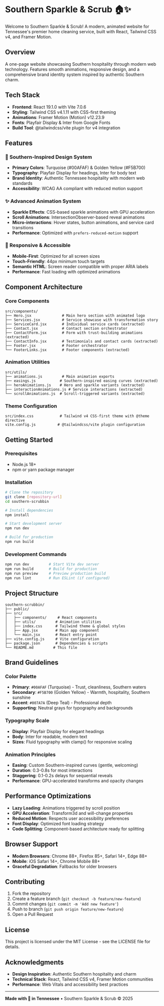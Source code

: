 # Southern Sparkle & Scrub 🏠✨

Welcome to Southern Sparkle & Scrub! A modern, animated website for Tennessee's premier home cleaning service, built with React, Tailwind CSS v4, and Framer Motion.

## Overview

A one-page website showcasing Southern hospitality through modern web technology. Features smooth animations, responsive design, and a comprehensive brand identity system inspired by authentic Southern charm.

## Tech Stack

- **Frontend**: React 19.1.0 with Vite 7.0.6
- **Styling**: Tailwind CSS v4.1.11 with CSS-first theming
- **Animations**: Framer Motion (Motion) v12.23.9
- **Fonts**: Playfair Display & Inter from Google Fonts
- **Build Tool**: @tailwindcss/vite plugin for v4 integration

## Features

### 🎨 Southern-Inspired Design System
- **Primary Colors**: Turquoise (#00AFAF) & Golden Yellow (#F5B700)
- **Typography**: Playfair Display for headings, Inter for body text
- **Brand Identity**: Authentic Tennessee hospitality with modern web standards
- **Accessibility**: WCAG AA compliant with reduced motion support

### ✨ Advanced Animation System
- **Sparkle Effects**: CSS-based sparkle animations with GPU acceleration
- **Scroll Animations**: IntersectionObserver-based reveal animations
- **Micro-interactions**: Hover states, button animations, and service card transitions
- **Performance**: Optimized with `prefers-reduced-motion` support

### 📱 Responsive & Accessible
- **Mobile-First**: Optimized for all screen sizes
- **Touch-Friendly**: 44px minimum touch targets
- **Semantic HTML**: Screen reader compatible with proper ARIA labels
- **Performance**: Fast loading with optimized animations

## Component Architecture

### Core Components
```
src/components/
├── Hero.jsx              # Main hero section with animated logo
├── Services.jsx          # Service showcase with transformation story
├── ServiceCard.jsx       # Individual service cards (extracted)
├── Contact.jsx           # Contact section orchestrator
├── ContactForm.jsx       # Form with trust-building animations (extracted)
├── ContactInfo.jsx       # Testimonials and contact cards (extracted)
├── Footer.jsx            # Footer orchestrator
└── FooterLinks.jsx       # Footer components (extracted)
```

### Animation Utilities
```
src/utils/
├── animations.js         # Main animation exports
├── easings.js           # Southern-inspired easing curves (extracted)
├── heroAnimations.js    # Hero and sparkle variants (extracted)
├── interactionAnimations.js # Service interactions (extracted)
└── scrollAnimations.js  # Scroll-triggered variants (extracted)
```

### Theme Configuration
```
src/index.css            # Tailwind v4 CSS-first theme with @theme directive
vite.config.js          # @tailwindcss/vite plugin configuration
```

## Getting Started

### Prerequisites
- Node.js 18+ 
- npm or yarn package manager

### Installation
```bash
# Clone the repository
git clone [repository-url]
cd southern-scrubbin

# Install dependencies
npm install

# Start development server
npm run dev

# Build for production
npm run build
```

### Development Commands
```bash
npm run dev         # Start Vite dev server
npm run build       # Build for production
npm run preview     # Preview production build
npm run lint        # Run ESLint (if configured)
```

## Project Structure

```
southern-scrubbin/
├── public/
├── src/
│   ├── components/     # React components
│   ├── utils/         # Animation utilities
│   ├── index.css      # Tailwind theme & global styles
│   ├── App.jsx        # Main app component
│   └── main.jsx       # React entry point
├── vite.config.js     # Vite configuration
├── package.json       # Dependencies & scripts
└── README.md         # This file
```

## Brand Guidelines

### Color Palette
- **Primary**: `#00AFAF` (Turquoise) - Trust, cleanliness, Southern waters
- **Secondary**: `#F5B700` (Golden Yellow) - Warmth, hospitality, Southern sunshine  
- **Accent**: `#007A7A` (Deep Teal) - Professional depth
- **Supporting**: Neutral grays for typography and backgrounds

### Typography Scale
- **Display**: Playfair Display for elegant headings
- **Body**: Inter for readable, modern text
- **Sizes**: Fluid typography with clamp() for responsive scaling

### Animation Principles
- **Easing**: Custom Southern-inspired curves (gentle, welcoming)
- **Duration**: 0.3-0.8s for most interactions
- **Staggering**: 0.1-0.2s delays for sequential reveals
- **Performance**: GPU-accelerated transforms and opacity changes

## Performance Optimizations

- **Lazy Loading**: Animations triggered by scroll position
- **GPU Acceleration**: Transform3d and will-change properties
- **Reduced Motion**: Respects user accessibility preferences
- **Font Display**: Optimized font loading strategy
- **Code Splitting**: Component-based architecture ready for splitting

## Browser Support

- **Modern Browsers**: Chrome 88+, Firefox 85+, Safari 14+, Edge 88+
- **Mobile**: iOS Safari 14+, Chrome Mobile 88+
- **Graceful Degradation**: Fallbacks for older browsers

## Contributing

1. Fork the repository
2. Create a feature branch (`git checkout -b feature/new-feature`)
3. Commit changes (`git commit -m 'Add new feature'`)
4. Push to branch (`git push origin feature/new-feature`)
5. Open a Pull Request

## License

This project is licensed under the MIT License - see the LICENSE file for details.

## Acknowledgments

- **Design Inspiration**: Authentic Southern hospitality and charm
- **Technical Stack**: React, Tailwind CSS v4, Framer Motion communities
- **Performance**: Web Vitals and accessibility best practices

---

**Made with 💙 in Tennessee** • Southern Sparkle & Scrub © 2025
